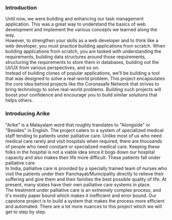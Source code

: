 ### Introduction

Until now, we were building and enhancing our task management application. This was a great way to understand the basics of web development and implement the various concepts we learned along the way.  
However, to strengthen your skills as a web developer and to think like a web developer, you must practice building applications from scratch. When building applications from scratch, you are tasked with understanding the requirements, building data structures around those requirements, structuring the requirements to store them in databases, building out the UI/UX from various perspectives, and so on.  
Instead of building clones of popular applications, we’ll be building a tool that was designed to solve a real-world problem. This project encapsulates the core idea behind projects like the Coronasafe Network that strives to bring technology to solve real-world problems. Building such projects will boost your confidence and encourage you to build similar solutions that helps others.

### Introducing Arike

"Arike" is a Malayalam word that roughly translates to "Alongside" or "Besides" in English. The project caters to a system of specialized medical staff tending to patients under palliative care.
Unlike most of us who need medical care rarely and visit hospitals when required, there are thousands of people who need constant or specialized medical care. Keeping these folks in the hospital is not a viable idea since it bogs down our hospital capacity and also makes their life more difficult. These patients fall under palliative care.  
In India, palliative care is provided by a specially trained team of nurses who visit the patients under their Panchayat/Municipality directly to relieve their suffering and give them and their families the best possible quality of life. At present, many states have their own palliative care systems in place.  
The treatment under palliative care is an extremely complex process, and it's mostly paper bound which makes it inefficient and error bound. Our capstone project is to build a system that makes the process more efficient and automated. There are a lot more nuances to this project which we will get to step by step.
